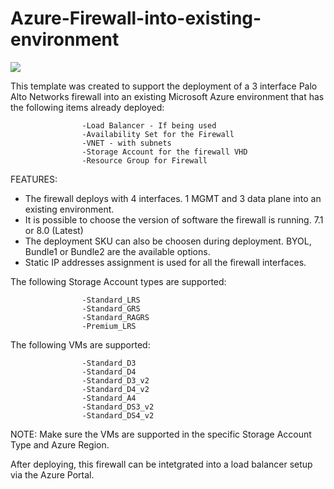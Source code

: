 # Azure-Firewall-into-existing-environment

[<img src="http://azuredeploy.net/deploybutton.png"/>](https%3A%2F%2Fportal.azure.com%2F%23create%2FMicrosoft.Template%2Furi%2https%3A%2F%2raw.githubusercontent.com%2Fkensampson%2Fazure-bootstrap%2Fmaster%2FAzure-1FW-3-existing-environment%2FAzureDeploy.json)

This template was created to support the deployment of a 3 interface Palo Alto Networks firewall into an existing Microsoft Azure environment that has the following items already deployed:

                    -Load Balancer - If being used
                    -Availability Set for the Firewall
                    -VNET - with subnets
                    -Storage Account for the firewall VHD
                    -Resource Group for Firewall
            

FEATURES:
- The firewall deploys with 4 interfaces.  1 MGMT and 3 data plane into an existing environment.
- It is possible to choose the version of software the firewall is running. 7.1 or 8.0 (Latest)
- The deployment SKU can also be choosen during deployment.  BYOL, Bundle1 or Bundle2 are the available options.
- Static IP addresses assignment is used for all the firewall interfaces.


The following Storage Account types are supported:

                    -Standard_LRS
                    -Standard_GRS
                    -Standard_RAGRS
                    -Premium_LRS
                    
The following VMs are supported:

                    -Standard_D3
                    -Standard_D4
                    -Standard_D3_v2
                    -Standard_D4_v2
                    -Standard_A4
                    -Standard_DS3_v2
                    -Standard_DS4_v2
        
NOTE: Make sure the VMs are supported in the specific Storage Account Type and Azure Region.

After deploying, this firewall can be intetgrated into a load balancer setup via the Azure Portal.

